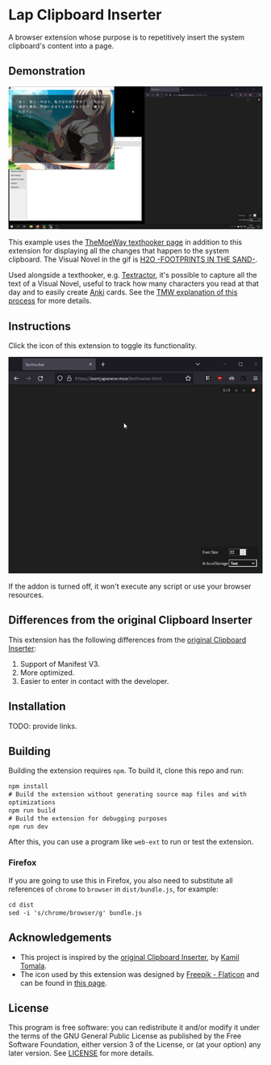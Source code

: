 # Lap Clipboard Inserter

A browser extension whose purpose is to repetitively insert the system clipboard's content into a page.

## Demonstration

![Gif demonstrating the extension](static/demonstration.gif)

This example uses the [TheMoeWay texthooker page](https://learnjapanese.moe/texthooker.html) in addition to this extension for displaying all the changes that happen to the system clipboard. The Visual Novel in the gif is [H2O -FOOTPRINTS IN THE SAND-](https://vndb.org/v473).

Used alongside a texthooker, e.g. [Textractor](https://github.com/Artikash/Textractor), it's possible to capture all the text of a Visual Novel, useful to track how many characters you read at that day and to easily create [Anki](https://apps.ankiweb.net/) cards. See the [TMW explanation of this process](https://learnjapanese.moe/vn/) for more details.

## Instructions

Click the icon of this extension to toggle its functionality.

![Gif of the extension usage](static/usage.gif)

If the addon is turned off, it won't execute any script or use your browser resources.

## Differences from the original Clipboard Inserter

This extension has the following differences from the [original Clipboard Inserter](https://github.com/kmltml/clipboard-inserter):

1. Support of Manifest V3.
2. More optimized.
3. Easier to enter in contact with the developer.

## Installation

TODO: provide links.

## Building

Building the extension requires `npm`. To build it, clone this repo and run:

```shell
npm install
# Build the extension without generating source map files and with optimizations
npm run build
# Build the extension for debugging purposes
npm run dev
```

After this, you can use a program like `web-ext` to run or test the extension.

### Firefox

If you are going to use this in Firefox, you also need to substitute all references of `chrome` to `browser` in `dist/bundle.js`, for example:

```shell
cd dist
sed -i 's/chrome/browser/g' bundle.js
```

## Acknowledgements

- This project is inspired by the [original Clipboard Inserter](https://github.com/kmltml/clipboard-inserter), by [Kamil Tomala](https://github.com/kmltml).
- The icon used by this extension was designed by [Freepik - Flaticon](https://www.flaticon.com/free-icons/clipboard) and can be found in [this page](https://www.flaticon.com/free-icon/paste_748035).

## License

This program is free software: you can redistribute it and/or modify it under the terms of the GNU General Public License as published by the Free Software Foundation, either version 3 of the License, or (at your option) any later version. See [LICENSE](LICENSE) for more details.

